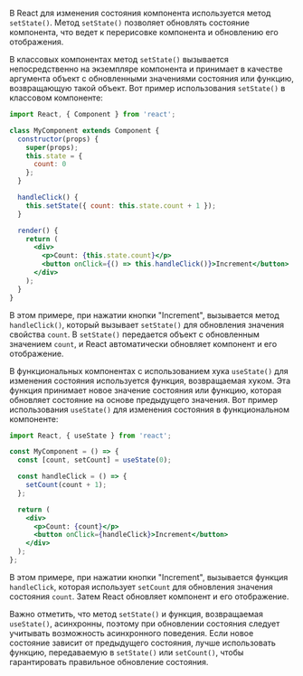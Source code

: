В React для изменения состояния компонента используется метод `setState()`. Метод `setState()` позволяет обновлять состояние компонента, что ведет к перерисовке компонента и обновлению его отображения.

В классовых компонентах метод `setState()` вызывается непосредственно на экземпляре компонента и принимает в качестве аргумента объект с обновленными значениями состояния или функцию, возвращающую такой объект. Вот пример использования `setState()` в классовом компоненте:

```jsx
import React, { Component } from 'react';

class MyComponent extends Component {
  constructor(props) {
    super(props);
    this.state = {
      count: 0
    };
  }

  handleClick() {
    this.setState({ count: this.state.count + 1 });
  }

  render() {
    return (
      <div>
        <p>Count: {this.state.count}</p>
        <button onClick={() => this.handleClick()}>Increment</button>
      </div>
    );
  }
}
```

В этом примере, при нажатии кнопки "Increment", вызывается метод `handleClick()`, который вызывает `setState()` для обновления значения свойства `count`. В `setState()` передается объект с обновленным значением `count`, и React автоматически обновляет компонент и его отображение.

В функциональных компонентах с использованием хука `useState()` для изменения состояния используется функция, возвращаемая хуком. Эта функция принимает новое значение состояния или функцию, которая обновляет состояние на основе предыдущего значения. Вот пример использования `useState()` для изменения состояния в функциональном компоненте:

```jsx
import React, { useState } from 'react';

const MyComponent = () => {
  const [count, setCount] = useState(0);

  const handleClick = () => {
    setCount(count + 1);
  };

  return (
    <div>
      <p>Count: {count}</p>
      <button onClick={handleClick}>Increment</button>
    </div>
  );
};
```

В этом примере, при нажатии кнопки "Increment", вызывается функция `handleClick`, которая использует `setCount` для обновления значения состояния `count`. Затем React обновляет компонент и его отображение.

Важно отметить, что метод `setState()` и функция, возвращаемая `useState()`, асинхронны, поэтому при обновлении состояния следует учитывать возможность асинхронного поведения. Если новое состояние зависит от предыдущего состояния, лучше использовать функцию, передаваемую в `setState()` или `setCount()`, чтобы гарантировать правильное обновление состояния.